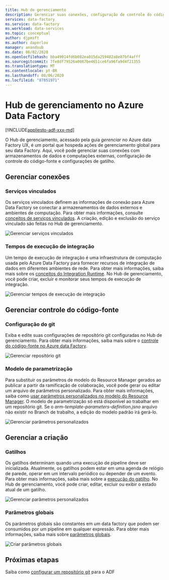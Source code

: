 ```yaml
---
title: Hub de gerenciamento
description: Gerenciar suas conexões, configuração de controle do código-fonte e propriedades de criação global no Hub de gerenciamento de Azure Data Factory
services: data-factory
ms.service: data-factory
ms.workload: data-services
ms.topic: conceptual
author: djpmsft
ms.author: daperlov
manager: anandsub
ms.date: 06/02/2020
ms.openlocfilehash: bba49014fd6b082ea015da259402a8e87bf4afff
ms.sourcegitcommit: 7fe8df79526a0067be4651ce6fa96fa9d4f21355
ms.translationtype: MT
ms.contentlocale: pt-BR
ms.lasthandoff: 08/06/2020
ms.locfileid: "87851971"
---
```

# <a name="management-hub-in-azure-data-factory"></a>Hub de gerenciamento no Azure Data Factory

[!INCLUDE[appliesto-adf-xxx-md](includes/appliesto-adf-xxx-md.md)]

O Hub de gerenciamento, acessado pela guia *gerenciar* no Azure data Factory UX, é um portal que hospeda ações de gerenciamento global para seu data Factory. Aqui, você pode gerenciar suas conexões com armazenamentos de dados e computações externas, configuração de controle do código-fonte e configurações de gatilho.

## <a name="manage-connections"></a>Gerenciar conexões

### <a name="linked-services"></a>Serviços vinculados

Os serviços vinculados definem as informações de conexão para Azure Data Factory se conectar a armazenamentos de dados externos e ambientes de computação. Para obter mais informações, consulte [conceitos de serviços vinculados](concepts-linked-services.md). A criação, edição e exclusão do serviço vinculado são feitas no Hub de gerenciamento.

![Gerenciar serviços vinculados](media/author-management-hub/management-hub-linked-services.png)

### <a name="integration-runtimes"></a>Tempos de execução de integração

Um tempo de execução de integração é uma infraestrutura de computação usada pelo Azure Data Factory para fornecer recursos de integração de dados em diferentes ambientes de rede. Para obter mais informações, saiba mais sobre os [conceitos do Integration Runtime](concepts-integration-runtime.md). No Hub de gerenciamento, você pode criar, excluir e monitorar seus tempos de execução de integração.

![Gerenciar tempos de execução de integração](media/author-management-hub/management-hub-integration-runtime.png)

## <a name="manage-source-control"></a>Gerenciar controle do código-fonte

### <a name="git-configuration"></a>Configuração do git

Exiba e edite suas configurações de repositório git configuradas no Hub de gerenciamento. Para obter mais informações, saiba mais sobre o [controle do código-fonte no Azure data Factory](source-control.md).

![Gerenciar repositório git](media/author-management-hub/management-hub-git.png)

### <a name="parameterization-template"></a>Modelo de parametrização

Para substituir os parâmetros de modelo do Resource Manager gerados ao publicar a partir da ramificação de colaboração, você pode gerar ou editar um arquivo de parâmetros personalizado. Para obter mais informações, saiba como [usar parâmetros personalizados no modelo do Resource Manager](continuous-integration-deployment.md#use-custom-parameters-with-the-resource-manager-template). O modelo de parametrização só está disponível ao trabalhar em um repositório git. Se o *arm-template-parameters-definition.jsno* arquivo não existir no Branch de trabalho, a edição do modelo padrão irá gerá-lo.

![Gerenciar parâmetros personalizados](media/author-management-hub/management-hub-custom-parameters.png)

## <a name="manage-authoring"></a>Gerenciar a criação

### <a name="triggers"></a>Gatilhos

Os gatilhos determinam quando uma execução de pipeline deve ser inicializada. Atualmente, os gatilhos podem estar em uma agenda de relógio de parede, operar em um intervalo periódico ou depender de um evento. Para obter mais informações, saiba mais sobre a [execução do gatilho](concepts-pipeline-execution-triggers.md#trigger-execution). No Hub de gerenciamento, você pode criar, editar, excluir ou exibir o estado atual de um gatilho.

![Gerenciar parâmetros personalizados](media/author-management-hub/management-hub-triggers.png)

### <a name="global-parameters"></a>Parâmetros globais

Os parâmetros globais são constantes em um data factory que podem ser consumidos por um pipeline em qualquer expressão. Para obter mais informações, saiba mais sobre [parâmetros globais](author-global-parameters.md).

![Criar parâmetros globais](media/author-global-parameters/create-global-parameter-3.png)

## <a name="next-steps"></a>Próximas etapas

Saiba como [configurar um repositório git](source-control.md) para o ADF


